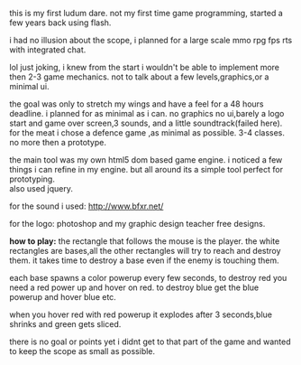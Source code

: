 this is my first ludum dare. not my first time game programming, started a few years back using flash.

i had no illusion about the scope, i planned for a large scale mmo rpg fps rts with integrated chat.

lol just joking, i knew from the start i wouldn't be able to implement more then 2-3 game mechanics.
not to talk about a few levels,graphics,or a minimal ui.

the goal was only to stretch my wings and have a feel for a 48 hours deadline. i planned for as minimal as i can.
no graphics no ui,barely a logo start and game over screen,3 sounds, and a little soundtrack(failed here).
for the meat i chose a defence game ,as minimal as possible. 3-4 classes. no more then a prototype.

the main tool was my own html5 dom based game engine.
i noticed a few things i can refine in my engine. but all around its a simple tool perfect for prototyping.  
also used jquery.

for the sound i used:
http://www.bfxr.net/

for the logo:
photoshop and my graphic design teacher free designs.

<b>how to play:</b>
the rectangle that follows the mouse is the player. 
the white rectangles are bases,all the other rectangles will try to reach and destroy them.
it takes time to destroy a base even if the enemy is touching them.

each base spawns a color powerup every few seconds, to destroy red you need a red power up and hover on red.
to destroy blue get the blue powerup and hover blue etc.

when you hover red with red powerup it explodes after 3 seconds,blue shrinks and green gets sliced.

there is no goal or points yet i didnt get to that part of the game and wanted to keep the scope as small as possible.


